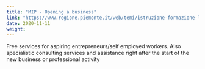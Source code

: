 ```yaml
---
title: "MIP - Opening a business"
link: "https://www.regione.piemonte.it/web/temi/istruzione-formazione-lavoro/lavoro/mip-mettersi-proprio"
date: 2020-11-11
weight: 
---
```


Free services for aspiring entrepreneurs/self employed workers. Also specialistic consulting services and assistance right after the start of the new business or professional activity
